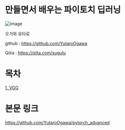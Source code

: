# 만들면서 배우는 파이토치 딥러닝
![image](https://user-images.githubusercontent.com/80506107/149079529-783a31c0-2e85-43d5-ac49-b780d4f768a3.png)

오가와 유타로

github : <https://github.com/YutaroOgawa>

Qiita : <https://qiita.com/sugulu>


# 목차
[1. VGG](https://github.com/Lee-jun-young98/Pytorch_DeepLearning/tree/main/1.%20VGG)


# 본문 링크
https://github.com/YutaroOgawa/pytorch_advanced
